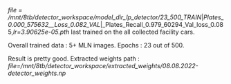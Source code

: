 _file = /mnt/8tb/detector_workspace/model_dir_lp_detector/23_500_TRAIN_|_Plates_0.000_575632__Loss_0.082_VAL_|_Plates_Recall_0.979_60294_Val_loss_0.085,_lr=3.90625e-05.pth_
last trained on the all collected facility cars. 

Overall trained data : 5+ MLN images. 
Epochs : 23 out of 500.

Result is pretty good.
Extracted weights path : _file=/mnt/8tb/detector_workspace/extracted_weights/08.08.2022-detector_weights.np_
